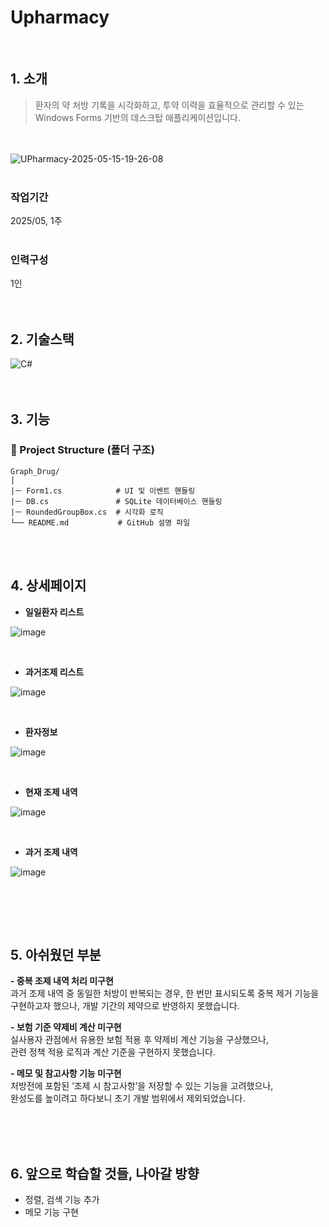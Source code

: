 # Upharmacy
<br />

## 1. 소개
> 환자의 약 처방 기록을 시각화하고, 투약 이력을 효율적으로 관리할 수 있는 <br />
> Windows Forms 기반의 데스크탑 애플리케이션입니다.


<br /> <br />
![UPharmacy-2025-05-15-19-26-08](https://github.com/user-attachments/assets/e3ad1a50-2bfb-4b1f-b51b-e8123025a341)
<br /> <br />

### 작업기간
2025/05, 1주
<br /><br />

### 인력구성
1인
<br /><br /><br />

## 2. 기술스택

<img alt="C#" src ="https://img.shields.io/badge/C_sharp-3776AB.svg?&style=for-the-badge&logo=C#&logoColor=brown"/> <br /><br /> <br />

## 3. 기능
### 📂 Project Structure (폴더 구조)
```
Graph_Drug/
|     
|ㅡ Form1.cs            # UI 및 이벤트 핸들링
|ㅡ DB.cs               # SQLite 데이터베이스 핸들링    
|ㅡ RoundedGroupBox.cs  # 시각화 로직 
└── README.md           # GitHub 설명 파일
```
<br /><br />

## 4. 상세페이지 

- **일일환자 리스트**
  
 ![image](https://github.com/user-attachments/assets/c3dd7315-b78b-4f76-9894-106e2681b976)

<br />

- **과거조제 리스트**

![image](https://github.com/user-attachments/assets/18e7288c-f4c3-420e-b355-f434a2c271dc)

<br />

- **환자정보**

![image](https://github.com/user-attachments/assets/9ee9b9a3-89dd-4da3-8943-7315d37ba18b)

<br />  

- **현재 조제 내역**

![image](https://github.com/user-attachments/assets/24dcf14d-58a6-4093-82e5-bdb68d5b5239)

<br /> 

- **과거 조제 내역**

![image](https://github.com/user-attachments/assets/e2d796c6-e7f3-4cad-9f6d-ce551ab7d840)

<br /> 


<br /><br /> 


## 5. 아쉬웠던 부분
**- 중복 조제 내역 처리 미구현**  <br />
과거 조제 내역 중 동일한 처방이 반복되는 경우,  한 번만 표시되도록 중복 제거 기능을 <br /> 
구현하고자 했으나, 개발 기간의 제약으로 반영하지 못했습니다. <br /> 

**- 보험 기준 약제비 계산 미구현** <br />
실사용자 관점에서 유용한 보험 적용 후 약제비 계산 기능을 구상했으나, <br /> 
관련 정책 적용 로직과 계산 기준을 구현하지 못했습니다. <br /> 

**- 메모 및 참고사항 기능 미구현**  <br /> 
처방전에 포함된 ‘조제 시 참고사항’을 저장할 수 있는 기능을 고려했으나,  <br /> 
완성도를 높이려고 하다보니 초기 개발 범위에서 제외되었습니다.
   
<br /><br /> <br /> 

## 6. 앞으로 학습할 것들, 나아갈 방향
- 정렬, 검색 기능 추가
- 메모 기능 구현
  
<br /><br /> <br /> 
